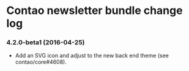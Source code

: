 # Contao newsletter bundle change log

### 4.2.0-beta1 (2016-04-25)

 * Add an SVG icon and adjust to the new back end theme (see contao/core#4608).
